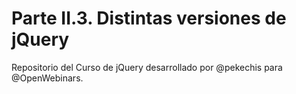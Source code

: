 # Parte II.3. Distintas versiones de jQuery

Repositorio del Curso de jQuery desarrollado por @pekechis para @OpenWebinars.
